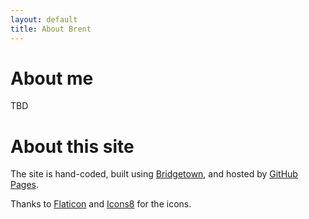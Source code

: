 ```yaml
---
layout: default
title: About Brent
---
```


<h1>About me</h1>

<p>TBD</p>

<h1>About this site</h1>

<p>The site is hand-coded, built using <a href="https://www.bridgetownrb.com/">Bridgetown</a>, and hosted by <a href="https://pages.github.com">GitHub Pages</a>.</p>

<p>Thanks to <a href="https://www.flaticon.com/">Flaticon</a> and <a href="https://icons8.com/">Icons8</a> for the icons.</p>
